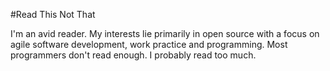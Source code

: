 #Read This Not That

I'm an avid reader. My interests lie primarily in open source with a focus on agile software development, work practice and programming. Most programmers don't read enough. I probably read too much.
